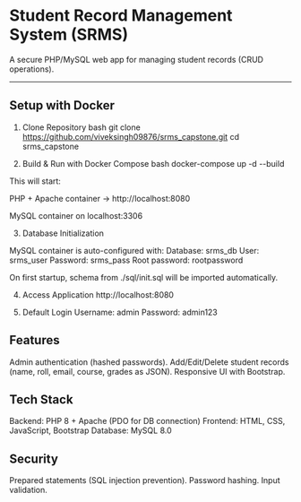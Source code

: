 # Student Record Management System (SRMS)

A secure PHP/MySQL web app for managing student records (CRUD operations).

---

## Setup with Docker

1. Clone Repository
bash
git clone https://github.com/viveksingh09876/srms_capstone.git
cd srms_capstone

2. Build & Run with Docker Compose
bash
docker-compose up -d --build

This will start:

PHP + Apache container → http://localhost:8080

MySQL container on localhost:3306

3. Database Initialization

MySQL container is auto-configured with:
Database: srms_db
User: srms_user
Password: srms_pass
Root password: rootpassword

On first startup, schema from ./sql/init.sql will be imported automatically.

4. Access Application
http://localhost:8080

5. Default Login
Username: admin
Password: admin123

## Features

Admin authentication (hashed passwords).
Add/Edit/Delete student records (name, roll, email, course, grades as JSON).
Responsive UI with Bootstrap.

## Tech Stack

Backend: PHP 8 + Apache (PDO for DB connection)
Frontend: HTML, CSS, JavaScript, Bootstrap
Database: MySQL 8.0

## Security

Prepared statements (SQL injection prevention).
Password hashing.
Input validation.